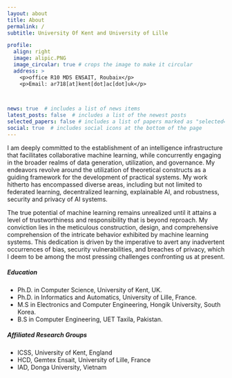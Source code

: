 ```yaml
---
layout: about
title: About
permalink: /
subtitle: University Of Kent and University of Lille

profile:
  align: right
  image: alipic.PNG
  image_circular: true # crops the image to make it circular
  address: >
    <p>office R10 MDS ENSAIT, Roubaix</p>
    <p>Email: ar718[at]kent[dot]ac[dot]uk</p>

    

news: true  # includes a list of news items
latest_posts: false  # includes a list of the newest posts
selected_papers: false # includes a list of papers marked as "selected={true}"
social: true  # includes social icons at the bottom of the page
---
```

<p>
I am deeply committed to the establishment of an intelligence infrastructure that facilitates collaborative machine learning, while concurrently engaging in the broader realms of data generation, utilization, and governance. My endeavors revolve around the utilization of theoretical constructs as a guiding framework for the development of practical systems. My work hitherto has encompassed diverse areas, including but not limited to federated learning, decentralized learning, explainable AI, and robustness, security and privacy of AI systems.</p>
<p>
The true potential of machine learning remains unrealized until it attains a level of trustworthiness and responsibility that is beyond reproach. My conviction lies in the meticulous construction, design, and comprehensive comprehension of the intricate behavior exhibited by machine learning systems. This dedication is driven by the imperative to avert any inadvertent occurrences of bias, security vulnerabilities, and breaches of privacy, which I deem to be among the most pressing challenges confronting us at present.</p>

<h5> Education</h5>
<ul>
<li>Ph.D. in Computer Science, University of Kent, UK.</li>
<li>Ph.D. in Informatics and Automatics, University of Lille, France.</li>
<li>M.S in Electronics and Computer Engineering, Hongik University, South Korea.</li>
<li>B.S in Computer Engineering, UET Taxila, Pakistan.</li>
</ul>  

<h5>Affiliated Research Groups</h5>
<ul>
<li>ICSS, University of Kent, England</li>
<li>HCD, Gemtex Ensait, University of Lille, France</li>
<li>IAD, Donga University, Vietnam</li>

</ul>  

